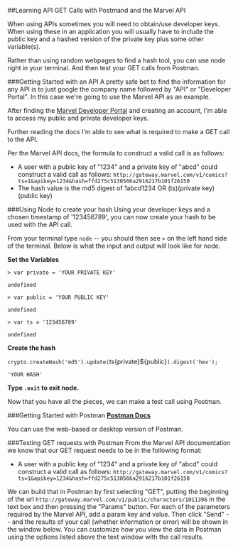 ##Learning API GET Calls with Postmand and the Marvel API

When using APIs sometimes you will need to obtain/use developer keys. When using these in an application you will usually have to include the public key and a hashed version of the private key plus some other variable(s).

Rather than using random webpages to find a hash tool, you can use node right in your terminal. And then test your GET calls from Postman.

###Getting Started with an API
A pretty safe bet to find the information for any API is to just google the company name followed by "API" or "Developer Portal". In this case we're going to use the Marvel API as an example.

After finding the [Marvel Developer Portal](http://developer.marvel.com/) and creating an account, I'm able to access my public and private developer keys.

Further reading the docs I'm able to see what is required to make a GET call to the API.

Per the Marvel API docs, the formula to construct a valid call is as follows:
* A user with a public key of "1234" and a private key of "abcd" could construct a valid call as follows: `http://gateway.marvel.com/v1/comics?ts=1&apikey=1234&hash=ffd275c5130566a2916217b101f26150`
* The hash value is the md5 digest of 1abcd1234 OR (ts)(private key)(public key)

###Using Node to create your hash
Using your developer keys and a chosen timestamp of '123456789', you can now create your hash to be used with the API call.

From your terminal type `node` -- you should then see `>` on the left hand side of the terminal. Below is what the input and output will look like for node.

**Set the Variables**

`> var private = 'YOUR PRIVATE KEY'`

`undefined`

`> var public = 'YOUR PUBLIC KEY'`

`undefined`

`> var ts = '123456789'`

`undefined`

**Create the hash**

`crypto.createHash('md5').update(`${ts}${private}${public}`).digest('hex');`

`'YOUR HASH'`

**Type `.exit` to exit node.**

Now that you have all the pieces, we can make a test call using Postman.

###Getting Started with Postman
**[Postman Docs](https://www.getpostman.com/)**

You can use the web-based or desktop version of Postman.

###Testing GET requests with Postman
From the Marvel API documentation we know that our GET request needs to be in the following format:
* A user with a public key of "1234" and a private key of "abcd" could construct a valid call as follows: `http://gateway.marvel.com/v1/comics?ts=1&apikey=1234&hash=ffd275c5130566a2916217b101f26150`

We can build that in Postman by first selecting "GET", putting  the beginning of the url `http://gateway.marvel.com/v1/public/characters/1011396` 
in the text box and then pressing the "Params" button. For each of the parameters required by the Marvel API, add a param key and value. Then click "Send" -- and the results of your call (whether information or error) will be shown in the window below. You can customize how you view the data in Postman using the options listed above the text window with the call results.
